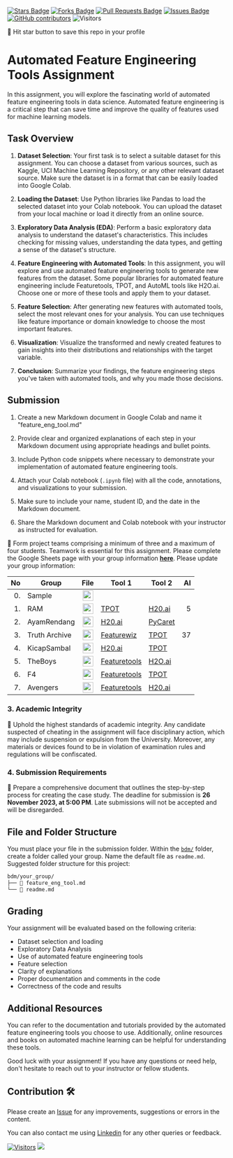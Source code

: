 
<a href="https://github.com/drshahizan/Python_EDA/stargazers"><img src="https://img.shields.io/github/stars/drshahizan/Python_EDA" alt="Stars Badge"/></a>
<a href="https://github.com/drshahizan/Python_EDA/network/members"><img src="https://img.shields.io/github/forks/drshahizan/Python_EDA" alt="Forks Badge"/></a>
<a href="https://github.com/drshahizan/Python_EDA/pulls"><img src="https://img.shields.io/github/issues-pr/drshahizan/Python_EDA" alt="Pull Requests Badge"/></a>
<a href="https://github.com/drshahizan/Python_EDA/issues"><img src="https://img.shields.io/github/issues/drshahizan/Python_EDA" alt="Issues Badge"/></a>
<a href="https://github.com/drshahizan/Python_EDA/graphs/contributors"><img alt="GitHub contributors" src="https://img.shields.io/github/contributors/drshahizan/Python_EDA?color=2b9348"></a>
![Visitors](https://api.visitorbadge.io/api/visitors?path=https%3A%2F%2Fgithub.com%2Fdrshahizan%2FPython_EDA&labelColor=%23d9e3f0&countColor=%23697689&style=flat)

🌟 Hit star button to save this repo in your profile


# Automated Feature Engineering Tools Assignment

In this assignment, you will explore the fascinating world of automated feature engineering tools in data science. Automated feature engineering is a critical step that can save time and improve the quality of features used for machine learning models.

## Task Overview
1. **Dataset Selection**: Your first task is to select a suitable dataset for this assignment. You can choose a dataset from various sources, such as Kaggle, UCI Machine Learning Repository, or any other relevant dataset source. Make sure the dataset is in a format that can be easily loaded into Google Colab.

2. **Loading the Dataset**: Use Python libraries like Pandas to load the selected dataset into your Colab notebook. You can upload the dataset from your local machine or load it directly from an online source.

3. **Exploratory Data Analysis (EDA)**: Perform a basic exploratory data analysis to understand the dataset's characteristics. This includes checking for missing values, understanding the data types, and getting a sense of the dataset's structure.

4. **Feature Engineering with Automated Tools**: In this assignment, you will explore and use automated feature engineering tools to generate new features from the dataset. Some popular libraries for automated feature engineering include Featuretools, TPOT, and AutoML tools like H2O.ai. Choose one or more of these tools and apply them to your dataset.

5. **Feature Selection**: After generating new features with automated tools, select the most relevant ones for your analysis. You can use techniques like feature importance or domain knowledge to choose the most important features.

6. **Visualization**: Visualize the transformed and newly created features to gain insights into their distributions and relationships with the target variable.

7. **Conclusion**: Summarize your findings, the feature engineering steps you've taken with automated tools, and why you made those decisions.

## Submission
1. Create a new Markdown document in Google Colab and name it "feature_eng_tool.md"

2. Provide clear and organized explanations of each step in your Markdown document using appropriate headings and bullet points.

3. Include Python code snippets where necessary to demonstrate your implementation of automated feature engineering tools.

4. Attach your Colab notebook (`.ipynb` file) with all the code, annotations, and visualizations to your submission.

5. Make sure to include your name, student ID, and the date in the Markdown document.

6. Share the Markdown document and Colab notebook with your instructor as instructed for evaluation.

🚀 Form project teams comprising a minimum of three and a maximum of four students. Teamwork is essential for this assignment. Please complete the Google Sheets page with your group information [**here**](https://docs.google.com/spreadsheets/d/1WJWrzrGmfC0z5CmTYCGmlkKa7_byYOoxlU0MTg7pRrk/edit#gid=433067553). Please update your group information:

| No | Group |  File | Tool 1 | Tool 2 | AI |
| -----: |  ------ | :-----: |  ----- |  ----- | -----: |   
| 0. | Sample  |  <a href="./sample/readme.md" ><img src="../../../images/answer.png" width="24px" height="24px" ></a> | 
| 1. | RAM  |  <a href="./RAM" ><img src="../../../images/answer.png" width="24px" height="24px" ></a> | [TPOT](https://github.com/drshahizan/Python_EDA/blob/main/assignment/ass5/bdm/RAM/feature_eng_tool.ipynb)| [H20.ai](https://github.com/drshahizan/Python_EDA/blob/main/assignment/ass5/bdm/RAM/feature_eng_tool.ipynb) | 5 |
| 2. | AyamRendang  |  <a href="./Ayam Rendang" ><img src="../../../images/answer.png" width="24px" height="24px" ></a> | [H20.ai](https://github.com/drshahizan/Python_EDA/blob/main/assignment/ass5/bdm/Ayam%20Rendang/ass5AutoML.ipynb) | [PyCaret](https://github.com/drshahizan/Python_EDA/blob/main/assignment/ass5/bdm/Ayam%20Rendang/ass5AutoML.ipynb)
| 3. | Truth Archive  |  <a href="./Truth Archive" ><img src="../../../images/answer.png" width="24px" height="24px" ></a> | [Featurewiz](https://github.com/drshahizan/Python_EDA/blob/main/assignment/ass5/bdm/Truth%20Archive/Assignment_5_Truth_Archive_featurewiz.ipynb)|[TPOT](https://github.com/drshahizan/Python_EDA/blob/main/assignment/ass5/bdm/Truth%20Archive/Assignment5_Truth_Archive_TPOT.ipynb) | 37 |
| 4. | KicapSambal  |  <a href="./KicapSambal" ><img src="../../../images/answer.png" width="24px" height="24px" ></a> | [H20.ai](https://github.com/drshahizan/Python_EDA/blob/da27b64d7bcfcb121887152d5a3618405cc3daf9/assignment/ass5/bdm/KicapSambal/H20_Feature_Engineering_Flight_Price_Prediction.ipynb)|[TPOT](https://github.com/drshahizan/Python_EDA/blob/main/assignment/ass5/bdm/KicapSambal/TPOT.ipynb)
| 5. | TheBoys  |  <a href="./TheBoys" ><img src="../../../images/answer.png" width="24px" height="24px" ></a> | [Featuretools](https://github.com/drshahizan/Python_EDA/blob/main/assignment/ass5/bdm/TheBoys/TheBoys_Assignment_5a.ipynb)|[H2O.ai](https://github.com/drshahizan/Python_EDA/blob/main/assignment/ass5/bdm/TheBoys/Assignment_5_tool_2.ipynb)
| 6. | F4  |  <a href="./F4" ><img src="../../../images/answer.png" width="24px" height="24px" ></a> | [Featuretools](./F4/F4_Assignment_5_Automated_Feature_Engineering_Tools[FeatureTools]_.ipynb)|[TPOT](./F4/F4_Assignment_5_Automated_Feature_Engineering_Tools[TPOT].ipynb)
| 7. | Avengers  |  <a href="./avengers" ><img src="../../../images/answer.png" width="24px" height="24px" ></a> | [Featuretools](./avengers/SweetViz_Dataprep_feature_engineering.ipynb)|[H20.ai](./avengers/SweetViz_Dataprep.ipynb)
### 3. Academic Integrity
🚫 Uphold the highest standards of academic integrity. Any candidate suspected of cheating in the assignment will face disciplinary action, which may include suspension or expulsion from the University. Moreover, any materials or devices found to be in violation of examination rules and regulations will be confiscated.

### 4. Submission Requirements
📝 Prepare a comprehensive document that outlines the step-by-step process for creating the case study. 
The deadline for submission is **26 November 2023, at 5:00 PM**. Late submissions will not be accepted and will be disregarded.

## File and Folder Structure 

You must place your file in the submission folder. Within the [`bdm/`](https://github.com/drshahizan/Python_EDA/edit/main/assignment/ass5/bdm) folder, create a folder called your group. Name the default file as `readme.md`. Suggested folder structure for this project:

```html
bdm/your_group/
├── 📄 feature_eng_tool.md
└── 📄 readme.md
```

## Grading
Your assignment will be evaluated based on the following criteria:
- Dataset selection and loading
- Exploratory Data Analysis
- Use of automated feature engineering tools
- Feature selection
- Clarity of explanations
- Proper documentation and comments in the code
- Correctness of the code and results

## Additional Resources
You can refer to the documentation and tutorials provided by the automated feature engineering tools you choose to use. Additionally, online resources and books on automated machine learning can be helpful for understanding these tools.

Good luck with your assignment! If you have any questions or need help, don't hesitate to reach out to your instructor or fellow students.

## Contribution 🛠️
Please create an [Issue](https://github.com/drshahizan/Python_EDA/issues) for any improvements, suggestions or errors in the content.

You can also contact me using [Linkedin](https://www.linkedin.com/in/drshahizan/) for any other queries or feedback.

[![Visitors](https://api.visitorbadge.io/api/visitors?path=https%3A%2F%2Fgithub.com%2Fdrshahizan&labelColor=%23697689&countColor=%23555555&style=plastic)](https://visitorbadge.io/status?path=https%3A%2F%2Fgithub.com%2Fdrshahizan)
![](https://hit.yhype.me/github/profile?user_id=81284918)


